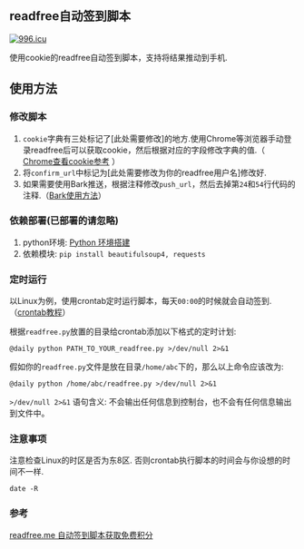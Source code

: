 ## readfree自动签到脚本

[![996.icu](https://img.shields.io/badge/link-996.icu-red.svg)](https://996.icu)

使用cookie的readfree自动签到脚本，支持将结果推动到手机.

 

## 使用方法

### 修改脚本
1. `cookie`字典有三处标记了[此处需要修改]的地方.使用Chrome等浏览器手动登录readfree后可以获取cookie，然后根据对应的字段修改字典的值.（ [Chrome查看cookie参考](https://www.cnblogs.com/zj0208/p/6249759.html) ）
2. 将`confirm_url`中标记为[此处需要修改为你的readfree用户名]修改好.
3. 如果需要使用Bark推送，根据注释修改`push_url`，然后去掉第`24`和`54`行代码的注释.（[Bark使用方法](https://github.com/Finb/Bark/blob/master/README.md)）

### 依赖部署(已部署的请忽略)
1. python环境:  [Python 环境搭建](http://www.runoob.com/python/python-install.html)
2. 依赖模块: `pip install beautifulsoup4, requests`

### 定时运行
以Linux为例，使用crontab定时运行脚本，每天`00:00`的时候就会自动签到.（[crontab教程](http://www.runoob.com/linux/linux-tutorial.html)）

根据`readfree.py`放置的目录给crontab添加以下格式的定时计划:

	@daily python PATH_TO_YOUR_readfree.py >/dev/null 2>&1

假如你的`readfree.py`文件是放在目录`/home/abc`下的，那么以上命令应该改为:

	@daily python /home/abc/readfree.py >/dev/null 2>&1

`>/dev/null 2>&1` 语句含义: 不会输出任何信息到控制台，也不会有任何信息输出到文件中。

### 注意事项
注意检查Linux的时区是否为东8区. 否则crontab执行脚本的时间会与你设想的时间不一样.

	date -R

### 参考
[readfree.me 自动签到脚本获取免费积分](http://yangyingming.com/article/381/)